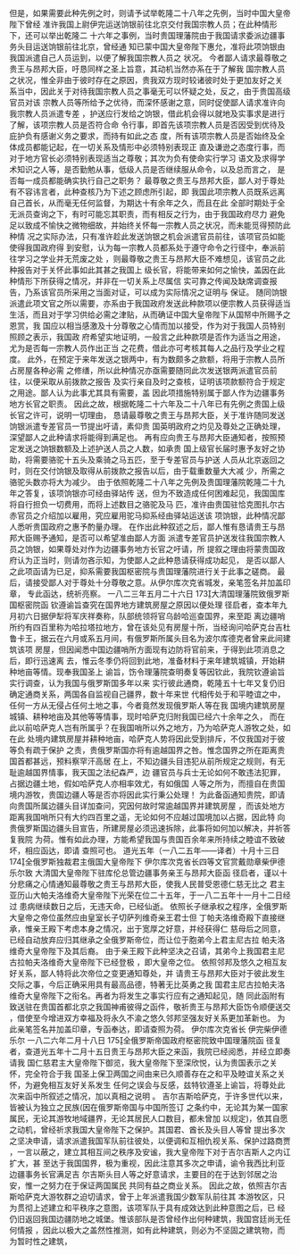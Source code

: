 <!-- { "loadSidebar": true } -->
但是，如果需要此种先例之时，则请予试举乾隆二十八年之先例，当时中国大皇帝陛下曾经
准许我国上尉伊完运送饷银前往北京交付我国宗教人员；在此种情形下，还可以举出乾隆二
十六年之事例，当时贵国理藩院由于我国请求委派边疆事务头目运送饷银前往北京，曾经通
知已蒙中国大皇帝陛下惠允，准将此项饷银由我国派遣自己人员运到，以便了解我国宗教人员之
状况。
今者鄙人请求最尊敬之贵王与昂邦大臣，吁恳同样之圣上旨意，其动机当然亦系在于了解我
国宗教人员之状况，惟全非由于彼时存在之原因，贵我双方现时较诸彼时处于更加友好之关
系当中，因此关于对待我国宗教人员之事毫无可以怀疑之处，反之，由于贵国高级官员对该
宗教人员等所给予之优待，而深怀感谢之意，同时促使鄙人请求准许向我宗教人员派遣专差
，护送应行发给之饷银，借此机会得以就地及实事求是进行了解，该项宗教人员是否符合命
令行事，即首先该项宗教人员是否因受到优待及庇护负有感谢义务之要求，而持有如此之态
度，所有该项宗教人员是否始终及全体成员都能记起，在一切关系及情形中必须特别表现正
直及谦逊之态度行事，而对于地方官长必须特别表现适当之尊敬；其次为负有使命实行学习
语文及求得学术知识之人等，是否勤勉从事，低级人员是否继续服从命令，以及总而言之，
是否每一成员都能确实执行自己之职务？
最尊敬之贵王与昂邦大臣，鄙人对于尊处有不容讳言者，此种查核乃为下述之顾虑所引起，即
我国此项宗教人员既系远离自己首长，从而毫无任何监督，为期达十有余年之久，而且在此
全部时期处于全无派员查询之下，有时可能忘其职责，而有相反之行为，由于我国政府尽力
避免足以致成不愉快之微物细故，并始终关怀每一宗教人员之状况，而未能觅得预防此种情
况之实际办法，只有准许趁此发送饷银之机会派遣官员前往，该项官员如能使得我国政府得
到安慰，认为每一宗教人员都系处于遵守命令之行径中，奉派前往学习之学业并无荒废之处
，则最尊敬之贵王与昂邦大臣不难想见，该官员之此种报告对于关怀此事如此其甚之我国上
级长官，将能带来如何之愉快，盖因在此种情形下所获得之情况，并非在一切关系上尽属信
实可靠之传闻及缺席调查报告，乃系该官员所采用之当面对证，可以成为实际情况之证明与
保证。
随同饷银派遣此项文官之所以需要，亦系由于我国政府发送此种款项以便宗教人员获得适当
生活，而且对于学习供给必需之津贴，从而确证中国大皇帝陛下从国帑中所赐予之恩赏，我
国应以相当感激及十分尊敬之心情而加以接受，作为对于我国人员特别照顾之表示，我国政
府希望实地证明，一般言之此种款项是否作为适当之用途，尤为是否每一宗教人员作出正当
之花费，借此亦可考核其每人之品行及学业之程度。
此外，在预定于来年发送之银两中，有为数颇多之款额，将用于宗教人员所占房屋各种必需
之修缮，所以此种情况亦亟需要随同此次发送银两派遣官员前往，以便采取从前拨款之报告
及实行亲自及时之查核，证明该项款额符合于规定之用途。鄙人认为此事尤其具有需要，盖
因此项措施特别属于鄙人作为边疆事务地方长官之职责。
因此之故，根据乾隆二十六年及二十八年已有先例之贵国上级长官之许可，说明一切理由，
恳请最尊敬之贵王与昂邦大臣，关于准许随同发送饷银派遣专差官员一节提出吁请，素仰贵
国英明政府之灼见及尊处之正确处理，深望鄙人之此种请求将能得到满足也。
再有应向贵王与昂邦大臣通知者，按照预定发送之饷银数额及上述护送人员之人数，如承贵
国上级官长届时惠予友好之协助，将需要骆驼十五头及乘骑之马五匹，至于专差官员与护送
人员从北京返回之时，则在交付饷银及取得从前拨款之报告以后，由于载重数量大大减
少，所需之骆驼头数亦将大为减少。
由于依照乾隆二十八年之先例及贵国理藩院乾隆二十九年之答复，该项饷银亦可经由驿站传
送，但为不致造成任何困难起见，我国国库将自行担负一切费用，而将上述数目之骆驼及马
匹，准许由贵国驻恰克图扎尔古赤官员之介绍加以雇用，究应雇用驼马抑系经由驿站运送该
项饷银，此种情况鄙人悉听贵国政府之惠予酌量办理。
在作出此种叙述之后，鄙人惟有恳请贵王与昂邦大臣赐予通知，是否可以希望准由鄙人方面
派遣专差官员护送发往我国宗教人员之饷银，如果尊处对作为边疆事务地方长官之吁请，所
提叙之理由将蒙贵国政府认为正当时，则请勿吝示知，为使鄙人之此种恳请获得成功起见，
是否以鄙人之此项函请为已足，抑系需要我国枢密院与贵国理藩院进行关于此事之磋商。
最后，请接受鄙人对于尊处十分尊敬之意。从伊尔库次克省城发，亲笔签名并加盖印章，
专此函达，统祈亮察。
一八二三年五月二十六日
173大清国理藩院致俄罗斯国枢密院函
钦遵谕旨查究在国界地方建筑房屋之原因以便处理
径启者，查本年九月初六日据伊犁将军庆祥奏称，队部统领将官乌龄哈巡查国界，来至距
离边疆哨所约有四百里称为哈拉塔拉地方，曾在该处见有房屋十所，当经询问哈萨克台吉杜
鲁卡王，据云在六月或系五月间，有俄罗斯所属头目名为波尔库德克者曾来此间建筑该项
房屋，但因闻悉中国边疆哨所方面现有边防将官前来，于得到此项消息之后，即行迅速离
去，惟云冬季仍将回到此地，准备材料于来年建筑城镇，开始耕种地亩等情。现奉我国圣上
谕旨，饬令理藩院查明奏复等因钦此，我院钦遵谕旨实行调查，认为我国与俄罗斯国多年以来
实行彼此通商，乾隆五十七年又复仍旧确定通商关系，两国各自监视自己疆界，数十年来世
代相传处于和平睦谊之中，任何一方从无侵占任何土地之事，今者竟然发现俄罗斯人等在我
国境内建筑房屋城镇、耕种地亩及其他等等情事，现时哈萨克归附我国已经六十余年之久，
而在此以前哈萨克人岂有所属乎？在我国哨所以外之地方，乃为哈萨克人游牧之处，如在此
处境内建筑房屋并耕种地亩，哈萨克人势将因此受到排斥，不仅我国对于彼等负有疏于保护
之责，贵俄罗斯国亦将有逾越国界之咎。惟念国界之所在距离贵国首都甚远，预料察罕汗高居
在上，不知边疆头目违犯从前所规定之规则，有无耻逾越国界情事，我天国之法纪森严，边
疆官员与兵士无论如何不敢违法犯罪，占据边疆土地，假如哈萨克人亦相率效尤，有如俄国
人等之所为，而擅自在贵国境内游牧，贵国边疆人等是否亦将因此实行秉公处理！
为此备函通知贵院，即请向贵国所属边疆头目详加查问，究因何故时常逾越国界并建筑房屋
，而该处地方距离我国哨所只有大约四百里之遥，无论如何不应越过国境加以占据，因此特
向贵俄罗斯国边疆头目宣告，所建房屋必须迅速拆除，此事将如何加以解决，并祈答复我院
为荷。惟有如此办理，方能希望我国与贵国百余年来所持续之睦谊不致破坏，相应函达，即请
查照可也。
道光五年（一八二五年——译者）十月十三日
174全俄罗斯独裁君主俄国大皇帝陛下
伊尔库次克省长四等文官赏戴勋章柴伊德乐尔致
大清国大皇帝陛下驻库伦总管边疆事务亲王与昂邦大臣函
径启者，谨以十分悲痛之心情通知最尊敬之贵王与昂邦大臣，使我人民普受恩德仁慈无比之
君主亚历山大帕夫洛维奇大皇帝陛下光荣在位二十五年，于一八二五年十一月十二日经过
患病继续数日之后，无违天命，已经仙逝。
依照长子继承权之程序，全俄罗斯大皇帝之帝位虽然应由皇室长子切萨列维奇亲王君士但
丁帕夫洛维奇殿下直接继承，惟亲王殿下考虑本身之情况，出于宽厚之好意，并经获得仁
慈母后之同意，已经自动放弃应归其继承之全俄罗斯帝位，而让位于胞弟今上君主尼古拉
帕夫洛维奇大皇帝陛下及其后裔。
由于亲王殿下此种坚决之召请，其弟今上我国君主尼古拉帕夫洛维奇大皇帝陛下已经登极
，即大皇帝之位。
依照邻邦及悠久之相互友好关系，鄙人特将此次帝位之变更通知尊处，并
请贵王与昂邦大臣对于彼此发生交际之事，今后正确采用具有最高品德，特著无比英勇之我
国君主尼古拉帕夫洛维奇大皇帝陛下之衔名。再者为将发生之事实行应有之通知起见，随
同此函附有致送驻在贵国首都北京之我国神甫彼得之函件，敬祈贵王与昂邦大臣饬令顺便送交
，借使至今增进双方幸福及将永久不渝之悠久邻邦坚强友好关系更加革新也。
为此亲笔签名并加盖印章，专函奉达，即请查照为荷。
伊尔库次克省长
伊完柴伊德乐尔
一八二六年二月十八日
175全俄罗斯帝国政府枢密院致中国理藩院函
径复者，查道光五年十二月十五日贵王与昂邦大臣之来函，我院已经阅悉，并经立即奏请我
国仁慈君主大皇帝陛下御览，我大皇帝陛下至深欣悦，认为贵国表示之关怀，完全符合于我
国圣上保卫两国之间由来已久顺善存在之和平及睦谊关系之关怀，为避免相互友好关系发生
任何之误会与反感，兹特钦遵圣上谕旨，将尊处此次来函中所叙述之情况，加以真相之说明
。
吉尔吉斯哈萨克，于许多世代以来，皆被认为独立之民族(因在俄罗斯帝国与中国所签订
之条约中，无论其为某一国家属民，无论其游牧地域疆界，无论其居民人口数目，都未曾加
以规定)，依其自愿之动机，曾经祈求我国大皇帝陛下之保护。其国君、酋长及头目人等曾
提出多次之坚决申请，请求派遣我国军队前往彼处，以便调和互相仇视关系、保护过路商贾
，一言以蔽之，建立其相互间之秩序及安谧，我大皇帝陛下对于吉尔吉斯人之内讧扩大，甚
至达于我国国界，极为重视，因此注意其多次之申请，谕令我西比利亚边疆事务长官满足吉
尔吉斯头目人等之好意请求，主要目的在于达到邻居之治安，惟一之努力在于保证两国属民
共同有益之商业关系。
因此之故，依照吉尔吉斯哈萨克大游牧群之迫切请求，曾于上年派遣我国少数军队前往其
本游牧区，只为贯彻上述建立和平秩序之意图，该项军队于具有成效达到此种意图之后，已
经仍旧返回我国边疆防地之城堡。惟该部队是否曾经作出何种建筑，我国宫廷尚无任何情报
，因此以极大之盖然性推测，如有此种建筑，则必为不坚固之建筑物，而为暂时性之建筑，
